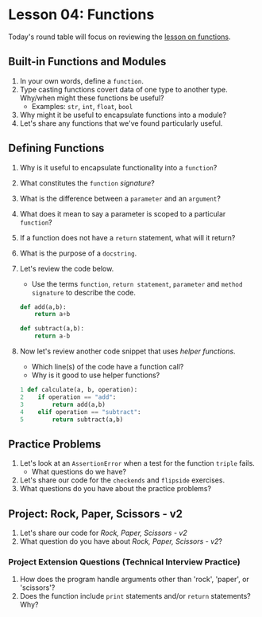 # Lesson 04: Functions

Today's round table will focus on reviewing the [lesson on functions](XXX).

## Built-in Functions and Modules

1. In your own words, define a `function`.
1. Type casting functions covert data of one type to another type. Why/when might these functions be useful?
    * Examples: `str`, `int`, `float`, `bool`
1. Why might it be useful to encapsulate functions into a module?
1. Let's share any functions that we've found particularly useful.

## Defining Functions

1. Why is it useful to encapsulate functionality into a `function`?
1. What constitutes the `function` *signature*?
1. What is the difference between a `parameter` and an `argument`?
1. What does it mean to say a parameter is scoped to a particular `function`?
1. If a function does not have a `return` statement, what will it return?
1. What is the purpose of a `docstring`.
1. Let's review the code below. 
    * Use the terms `function`, `return statement`, `parameter` and `method signature` to describe the code.

    ```python
    def add(a,b):
        return a+b

    def subtract(a,b):
        return a-b
    ```
1. Now let's review another code snippet that uses *helper functions*. 
    * Which line(s) of the code have a function call?
    * Why is it good to use helper functions?

     ```python
    1 def calculate(a, b, operation):
    2    if operation == "add":
    3        return add(a,b)
    4    elif operation == "subtract":
    5        return subtract(a,b)
    ```

## Practice Problems
1. Let's look at an `AssertionError` when a test for the function `triple` fails. 
    * What questions do we have?
1. Let's share our code for the `checkends` and `flipside` exercises.
1. What questions do you have about the practice problems?

## Project: Rock, Paper, Scissors - v2
1. Let's share our code for *Rock, Paper, Scissors - v2*
1. What question do you have about *Rock, Paper, Scissors - v2*?

### Project Extension Questions (Technical Interview Practice)
1. How does the program handle arguments other than 'rock', 'paper', or 'scissors'?
1. Does the function include `print` statements and/or `return` statements? Why?